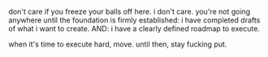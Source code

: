 don't care if you freeze your balls off here. i don't care. 
you're not going anywhere until the foundation is firmly established: i have completed drafts of what i want to create. AND: i have a clearly defined roadmap to execute.

when it's time to execute hard, move. until then, stay fucking put.